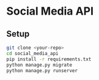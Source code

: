 # Social Media API

## Setup
```bash
git clone <your-repo>
cd social_media_api
pip install -r requirements.txt
python manage.py migrate
python manage.py runserver